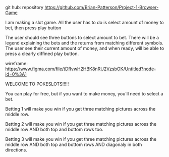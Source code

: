 git hub: repository https://github.com/Brian-Patterson/Project-1-Browser-Game

I am making a slot game. All the user has to do is select amount of money to bet, then press play button

The user should see three buttons to select amount to bet. There will be a legend explaining the bets and the returns from 
matching different symbols. The user see their current amount of money, and when ready, will be able to press a clearly diffined play button.

wireframe: https://www.figma.com/file/tDfIvwH2HBK8nRU2VzsbOK/Untitled?node-id=0%3A1


WELCOME TO POKESLOTS!!!!!

You can play for free, but if you want to make money, you'll need to select a bet. 

Betting 1 will make you win if you get three matching pictures across the middle row. 

Betting 2 will make you win if you get three matching pictures across the middle row AND both top and bottom rows too. 

Betting 3 will make you win if you get three matching pictures across the middle row AND both top and bottom rows AND diagonaly in both directions. 